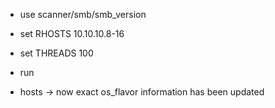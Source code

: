 -   use scanner/smb/smb_version
    
-   set RHOSTS 10.10.10.8-16
    
-   set THREADS 100
    
-   run
    
-   hosts -> now exact os_flavor information has been updated